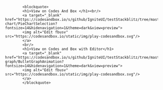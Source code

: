 
            <blockquote>
            <h1>View on Codes And Box </h1><br/>
            <a target="_blank" href="https://codesandbox.io/s/github/IgniteUI/testStackblitz/tree/master/github/pie-chart/PieChartSelection?fontsize=14&hidenavigation=1&theme=dark&view=preview">
            <img alt="Edit fbusv" src="https://codesandbox.io/static/img/play-codesandbox.svg"/>
            </a>
            <br/>
            <h1>View on Codes and Box with Editor</h1>
            <a target="_blank" href="https://codesandbox.io/s/github/IgniteUI/testStackblitz/tree/master/github/bullet-graph/BulletGraphAnimation?fontsize=14&hidenavigation=1&theme=dark&view=preview">
            <img alt="Edit fbusv" src="https://codesandbox.io/static/img/play-codesandbox.svg"/>
            </a>
            </blockquote>
        